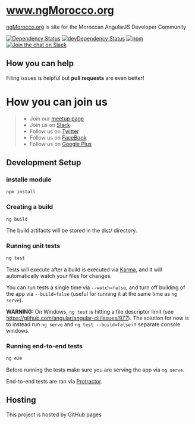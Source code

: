 # www.ngMorocco.org

[ngMorocco.org](www.ngmorocco.org) is site for the Moroccan AngularJS Developer Community

[![Dependency Status][david-badge]][david-badge-url]
[![devDependency Status][david-dev-badge]][david-dev-badge-url]
[![npm][npm-badge]][npm-badge-url]
[![Join the chat on Slack][slack-badge]][slack-badge-url]

## How you can help

Filing issues is helpful but **pull requests** are even better!

# How you can join us

> - Join our [meetup page](http://www.meetup.com/r/inbound/0/0/shareimg/http://www.meetup.com/fr-FR/ngMorocco/?a=shareimg) 
> - Join us on [Slack](http://ngmorocco.org/slack.html)
> - Follow us on [Twitter](https://twitter.com/ngMorocco)
> - Follow us on [FaceBook](https://www.facebook.com/pages/NgMorocco/383524638512638)
> - Follow us on [Google Plus](https://plus.google.com/u/0/b/117323506670840622332)


## Development Setup

### installe module
```
npm install
```

### Creating a build
```
ng build
```
The build artifacts will be stored in the dist/ directory.

### Running unit tests

```bash
ng test
```

Tests will execute after a build is executed via [Karma](http://karma-runner.github.io/0.13/index.html), and it will automatically watch your files for changes.

You can run tests a single time via `--watch=false`, and turn off building of the app via `--build=false` (useful for running it at the same time as `ng serve`).

**WARNING:** On Windows, `ng test` is hitting a file descriptor limit (see https://github.com/angular/angular-cli/issues/977).
The solution for now is to instead run `ng serve` and `ng test --build=false` in separate console windows. 

### Running end-to-end tests

```bash
ng e2e
```

Before running the tests make sure you are serving the app via `ng serve`.

End-to-end tests are ran via [Protractor](https://angular.github.io/protractor/).

## Hosting

This project is hosted by GitHub pages

[slack-badge]: https://ngmorocco.herokuapp.com/badge.svg
[slack-badge-url]: https://ngmorocco.slack.com/messages/ngmorocco-org/
[david-badge]: https://david-dm.org/ngmorocco/ngmorocco-profile.svg
[david-badge-url]: https://david-dm.org/ngmorocco/ngmorocco-profile
[david-dev-badge]: https://david-dm.org/ngmorocco/ngmorocco-profile/dev-status.svg
[david-dev-badge-url]: https://david-dm.org/ngmorocco/ngmorocco-profile#info=devDependencies
[npm-badge]: https://img.shields.io/badge/npm-3.8.9-red.svg
[npm-badge-url]: https://github.com/ngMorocco/ngMorocco-profile